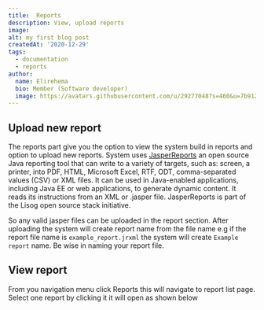 ```yaml
---
title:  Reports
description: View, upload reports
image: 
alt: my first blog post
createdAt: '2020-12-29'
tags:
  - documentation
  - reports
author:
  name: Elirehema
  bio: Member (Software developer)
  image: https://avatars.githubusercontent.com/u/29277048?s=460&u=7b9129df86f037dc4fb021e22ecbf252f308e688&v=4
---
```


## Upload new report

The reports part give you the option to view the system build in reports and option to upload new reports. System uses [JasperReports](https://www.jaspersoft.com/)  an open source Java reporting tool that can write to a variety of targets, such as: screen, a printer, into PDF, HTML, Microsoft Excel, RTF, ODT, comma-separated values (CSV) or XML files. It can be used in Java-enabled applications, including Java EE or web applications, to generate dynamic content. It reads its instructions from an XML or .jasper file. JasperReports is part of the Lisog open source stack initiative.

So any valid jasper files can be uploaded in the report section. After uploading the system will create report name from the file name e.g if the report file name is `example_report.jrxml` the system will create `Example report` name. Be wise in naming your report file.

## View report
From you navigation menu click Reports this will navigate to report list page. Select one report by clicking it it will open as shown below <c-image src="view_report.png" alt="View reports"></c-image>